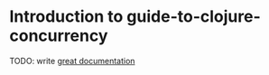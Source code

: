 # Introduction to guide-to-clojure-concurrency

TODO: write [great documentation](http://jacobian.org/writing/what-to-write/)
